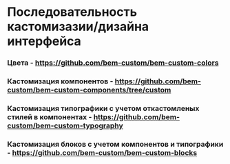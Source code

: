 # Последовательность кастомизазии/дизайна интерфейса

### Цвета - https://github.com/bem-custom/bem-custom-colors

### Кастомизация компонентов - https://github.com/bem-custom/bem-custom-components/tree/custom

### Кастомизация типографики с учетом откастомленых стилей в компонентах - https://github.com/bem-custom/bem-custom-typography

### Кастомизация блоков c учетом компонентов и типографики - https://github.com/bem-custom/bem-custom-blocks
